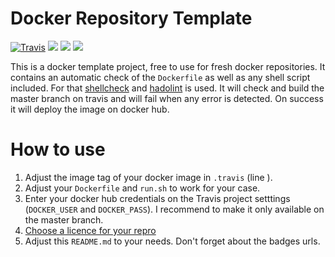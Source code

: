 # Docker Repository Template

[![Travis](https://img.shields.io/travis/Poeschl/docker-skeleton/master.svg?maxAge=3600)](https://travis-ci.org/Poeschl/docker-skeleton/)
[![](https://img.shields.io/microbadger/layers/poeschl/docker-skeleton.svg)](https://microbadger.com/images/poeschl/docker-skeleton)
[![](https://img.shields.io/microbadger/image-size/poeschl/docker-skeleton.svg)](https://microbadger.com/images/poeschl/docker-skeleton)
[![](https://img.shields.io/docker/pulls/poeschl/docker-skeleton.svg)](https://hub.docker.com/r/poeschl/docker-skeleton)

This is a docker template project, free to use for fresh docker repositories.
It contains an automatic check of the `Dockerfile` as well as any shell script included.
For that [shellcheck](https://github.com/koalaman/shellcheck) and [hadolint](https://github.com/hadolint/hadolint) is used.
It will check and build the master branch on travis and will fail when any error is detected.
On success it will deploy the image on docker hub.

# How to use

1. Adjust the image tag of your docker image in `.travis` (line ).
2. Adjust your `Dockerfile` and `run.sh` to work for your case.
3. Enter your docker hub credentials on the Travis project setttings (`DOCKER_USER` and `DOCKER_PASS`). I recommend to make it only available on the master branch.
4. [Choose a licence for your repro](https://choosealicense.com/)
5. Adjust this `README.md` to your needs. Don't forget about the badges urls.
